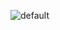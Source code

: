 ![default](https://user-images.githubusercontent.com/43839859/48551763-d150fc80-e919-11e8-8181-59271f9b1cab.jpg)
